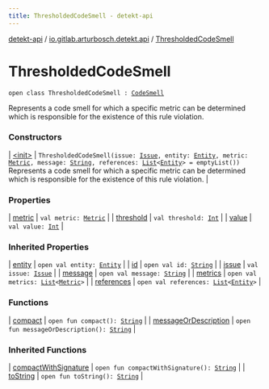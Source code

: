 ```yaml
---
title: ThresholdedCodeSmell - detekt-api
---
```


[detekt-api](../../index.html) / [io.gitlab.arturbosch.detekt.api](../index.html) / [ThresholdedCodeSmell](./index.html)

# ThresholdedCodeSmell

`open class ThresholdedCodeSmell : `[`CodeSmell`](../-code-smell/index.html)

Represents a code smell for which a specific metric can be determined which is responsible
for the existence of this rule violation.

### Constructors

| [&lt;init&gt;](-init-.html) | `ThresholdedCodeSmell(issue: `[`Issue`](../-issue/index.html)`, entity: `[`Entity`](../-entity/index.html)`, metric: `[`Metric`](../-metric/index.html)`, message: `[`String`](https://kotlinlang.org/api/latest/jvm/stdlib/kotlin/-string/index.html)`, references: `[`List`](https://kotlinlang.org/api/latest/jvm/stdlib/kotlin.collections/-list/index.html)`<`[`Entity`](../-entity/index.html)`> = emptyList())`<br>Represents a code smell for which a specific metric can be determined which is responsible for the existence of this rule violation. |

### Properties

| [metric](metric.html) | `val metric: `[`Metric`](../-metric/index.html) |
| [threshold](threshold.html) | `val threshold: `[`Int`](https://kotlinlang.org/api/latest/jvm/stdlib/kotlin/-int/index.html) |
| [value](value.html) | `val value: `[`Int`](https://kotlinlang.org/api/latest/jvm/stdlib/kotlin/-int/index.html) |

### Inherited Properties

| [entity](../-code-smell/entity.html) | `open val entity: `[`Entity`](../-entity/index.html) |
| [id](../-code-smell/id.html) | `open val id: `[`String`](https://kotlinlang.org/api/latest/jvm/stdlib/kotlin/-string/index.html) |
| [issue](../-code-smell/issue.html) | `val issue: `[`Issue`](../-issue/index.html) |
| [message](../-code-smell/message.html) | `open val message: `[`String`](https://kotlinlang.org/api/latest/jvm/stdlib/kotlin/-string/index.html) |
| [metrics](../-code-smell/metrics.html) | `open val metrics: `[`List`](https://kotlinlang.org/api/latest/jvm/stdlib/kotlin.collections/-list/index.html)`<`[`Metric`](../-metric/index.html)`>` |
| [references](../-code-smell/references.html) | `open val references: `[`List`](https://kotlinlang.org/api/latest/jvm/stdlib/kotlin.collections/-list/index.html)`<`[`Entity`](../-entity/index.html)`>` |

### Functions

| [compact](compact.html) | `open fun compact(): `[`String`](https://kotlinlang.org/api/latest/jvm/stdlib/kotlin/-string/index.html) |
| [messageOrDescription](message-or-description.html) | `open fun messageOrDescription(): `[`String`](https://kotlinlang.org/api/latest/jvm/stdlib/kotlin/-string/index.html) |

### Inherited Functions

| [compactWithSignature](../-code-smell/compact-with-signature.html) | `open fun compactWithSignature(): `[`String`](https://kotlinlang.org/api/latest/jvm/stdlib/kotlin/-string/index.html) |
| [toString](../-code-smell/to-string.html) | `open fun toString(): `[`String`](https://kotlinlang.org/api/latest/jvm/stdlib/kotlin/-string/index.html) |

